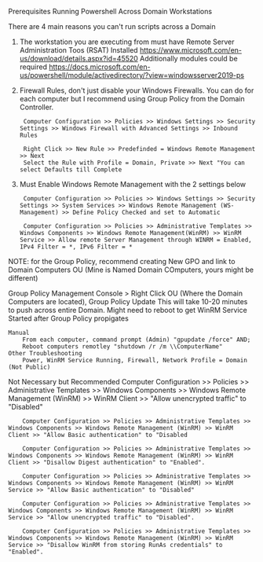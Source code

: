 Prerequisites Running Powershell Across Domain Workstations

There are 4 main reasons you can't run scripts across a Domain

1. The workstation you are executing from must have Remote Server Administration Toos (RSAT) Installed
        https://www.microsoft.com/en-us/download/details.aspx?id=45520
   Additionally modules could be required https://docs.microsoft.com/en-us/powershell/module/activedirectory/?view=windowsserver2019-ps

2. Firewall Rules, don't just disable your Windows Firewalls. You can do for each computer but I recommend using Group Policy from the Domain Controller.

        Computer Configuration >> Policies >> Windows Settings >> Security Settings >> Windows Firewall with Advanced Settings >> Inbound Rules

        Right Click >> New Rule >> Predefinded = Windows Remote Management >> Next
        Select the Rule with Profile = Domain, Private >> Next "You can select Defaults till Complete

3. Must Enable Windows Remote Management with the 2 settings below

        Computer Configuration >> Policies >> Windows Settings >> Security Settings >> System Services >> Windows Remote Management (WS-Management) >> Define Policy Checked and set to Automatic

        Computer Configuration >> Policies >> Administrative Templates >> Windows Components >> Windows Remote Management(WinRM) >> WinRM Service >> Allow remote Server Management through WINRM = Enabled, IPv4 Filter = *, IPv6 Filter = *

NOTE: for the Group Policy, recommend creating New GPO and link to Domain Computers OU (Mine is Named Domain COmputers, yours might be different)

Group Policy Management Console > Right Click OU (Where the Domain Computers are located), Group Policy Update
        This will take 10-20 minutes to push across entire Domain.
        Might need to reboot to get WinRM Service Started after Group Policy propigates
    
    Manual
        From each computer, command prompt (Admin) "gpupdate /force" AND; 
        Reboot computers remotley "shutdown /r /m \\ComputerName"
    Other Troubleshooting
        Power, WinRM Service Running, Firewall, Network Profile = Domain (Not Public)

Not Necessary but Recommended
        Computer Configuration >> Policies >> Administrative Templates >> Windows Components >> Windows Remote Management (WinRM) >> WinRM Client >> "Allow unencrypted traffic" to "Disabled"
        
        Computer Configuration >> Policies >> Administrative Templates >> Windows Components >> Windows Remote Management (WinRM) >> WinRM Client >> "Allow Basic authentication" to "Disabled

        Computer Configuration >> Policies >> Administrative Templates >> Windows Components >> Windows Remote Management (WinRM) >> WinRM Client >> "Disallow Digest authentication" to "Enabled".

        Computer Configuration >> Policies >> Administrative Templates >> Windows Components >> Windows Remote Management (WinRM) >> WinRM Service >> "Allow Basic authentication" to "Disabled"

        Computer Configuration >> Policies >> Administrative Templates >> Windows Components >> Windows Remote Management (WinRM) >> WinRM Service >> "Allow unencrypted traffic" to "Disabled".
        
        Computer Configuration >> Policies >> Administrative Templates >> Windows Components >> Windows Remote Management (WinRM) >> WinRM Service >> "Disallow WinRM from storing RunAs credentials" to "Enabled".

